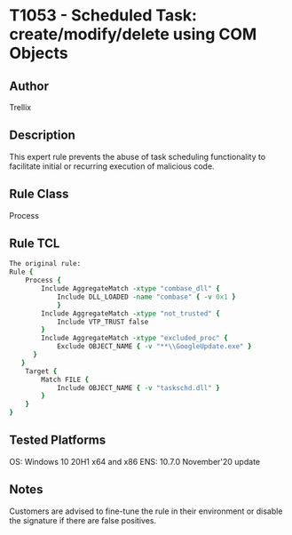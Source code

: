 # T1053 - Scheduled Task: create/modify/delete using COM Objects

## Author
Trellix

## Description
This expert rule prevents the abuse of  task scheduling functionality to facilitate initial or recurring execution of malicious code.

## Rule Class 
Process

## Rule TCL
```tcl
The original rule: 
Rule {
	Process {
		Include AggregateMatch -xtype "combase_dll" {			
			Include DLL_LOADED -name "combase" { -v 0x1 } 
			}
		Include AggregateMatch -xtype "not_trusted" {
			Include VTP_TRUST false
		}
		Include AggregateMatch -xtype "excluded_proc" {			
			Exclude OBJECT_NAME { -v "**\\GoogleUpdate.exe" }
	  }
   }
	Target {
		Match FILE {
			Include OBJECT_NAME { -v "taskschd.dll" }
		}
	}
}

```

## Tested Platforms
OS: Windows 10 20H1 x64 and x86
ENS: 10.7.0 November'20 update

## Notes
Customers are advised to fine-tune the rule in their environment or disable the signature if there are false positives.
